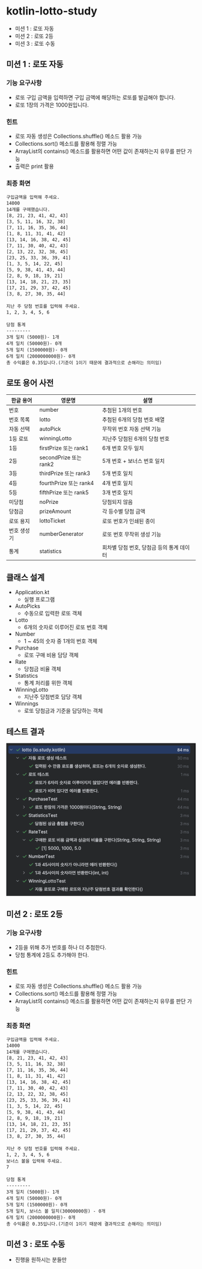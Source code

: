 # kotlin-lotto-study

- 미션 1 : 로또 자동
- 미션 2 : 로또 2등
- 미션 3 : 로또 수동

## 미션 1 : 로또 자동

### 기능 요구사항

- 로또 구입 금액을 입력하면 구입 금액에 해당하는 로또를 발급해야 합니다.
- 로또 1장의 가격은 1000원입니다.

### 힌트

- 로또 자동 생성은 Collections.shuffle() 메소드 활용 가능
- Collections.sort() 메소드를 활용해 정렬 가능
- ArrayList의 contains() 메소드를 활용하면 어떤 값이 존재하는지 유무를 판단 가능
- 출력은 print 활용

### 최종 화면

```
구입금액을 입력해 주세요.
14000
14개를 구매했습니다.
[8, 21, 23, 41, 42, 43]
[3, 5, 11, 16, 32, 38]
[7, 11, 16, 35, 36, 44]
[1, 8, 11, 31, 41, 42]
[13, 14, 16, 38, 42, 45]
[7, 11, 30, 40, 42, 43]
[2, 13, 22, 32, 38, 45]
[23, 25, 33, 36, 39, 41]
[1, 3, 5, 14, 22, 45]
[5, 9, 38, 41, 43, 44]
[2, 8, 9, 18, 19, 21]
[13, 14, 18, 21, 23, 35]
[17, 21, 29, 37, 42, 45]
[3, 8, 27, 30, 35, 44]

지난 주 당첨 번호를 입력해 주세요.
1, 2, 3, 4, 5, 6

당첨 통계
---------
3개 일치 (5000원)- 1개
4개 일치 (50000원)- 0개
5개 일치 (1500000원)- 0개
6개 일치 (2000000000원)- 0개
총 수익률은 0.35입니다.(기준이 1이기 때문에 결과적으로 손해라는 의미임)
```

## 로또 용어 사전
| 한글 용어   | 영문명                   | 설명                       |
|---------|-----------------------|--------------------------|
| 번호      | number	               | 추첨된 1개의 번호               |
| 번호 목록   | lotto	                | 추첨된 6개의 당첨 번호 배열         |
| 자동 선택	  | autoPick	             | 무작위 번호 자동 선택 기능          |
| 1등 로또   | winningLotto          | 지난주 당첨된 6개의 당첨 번호        |
| 1등	     | firstPrize 또는 rank1	  | 6개 번호 모두 일치              |
| 2등	     | secondPrize 또는 rank2	 | 5개 번호 + 보너스 번호 일치        |
| 3등	     | thirdPrize 또는 rank3	  | 5개 번호 일치                 |
| 4등	     | fourthPrize 또는 rank4	 | 4개 번호 일치                 |
| 5등	     | fifthPrize 또는 rank5	  | 3개 번호 일치                 |
| 미당첨	    | noPrize	              | 당첨되지 않음                  |
| 당첨금	    | prizeAmount	          | 각 등수별 당첨 금액              |
| 로또 용지	  | lottoTicket	          | 로또 번호가 인쇄된 종이            |
| 번호 생성기	 | numberGenerator	      | 로또 번호 무작위 생성 기능          |
| 통계	     | statistics	           | 회차별 당첨 번호, 당첨금 등의 통계 데이터 |

## 클래스 설계

- Application.kt
  - 실행 프로그램
- AutoPicks
  - 수동으로 입력한 로또 객체
- Lotto
  - 6개의 숫자로 이루어진 로또 번호 객체
- Number
  - 1 ~ 45의 숫자 중 1개의 번호 객체
- Purchase
  - 로또 구매 비용 담당 객체
- Rate
  - 당첨금 비율 객체
- Statistics
  - 통계 처리를 위한 객체
- WinningLotto
  - 지난주 당첨번호 담당 객체
- Winnings
  - 로또 당첨금과 기준을 담당하는 객체

## 테스트 결과

![MISSION_1_RESULT.png](result%2FMISSION_1_RESULT.png)


## 미션 2 : 로또 2등

### 기능 요구사항

- 2등을 위해 추가 번호를 하나 더 추첨한다.
- 당첨 통계에 2등도 추가해야 한다.

### 힌트

- 로또 자동 생성은 Collections.shuffle() 메소드 활용 가능
- Collections.sort() 메소드를 활용해 정렬 가능
- ArrayList의 contains() 메소드를 활용하면 어떤 값이 존재하는지 유무를 판단 가능

### 최종 화면

```
구입금액을 입력해 주세요.
14000
14개를 구매했습니다.
[8, 21, 23, 41, 42, 43]
[3, 5, 11, 16, 32, 38]
[7, 11, 16, 35, 36, 44]
[1, 8, 11, 31, 41, 42]
[13, 14, 16, 38, 42, 45]
[7, 11, 30, 40, 42, 43]
[2, 13, 22, 32, 38, 45]
[23, 25, 33, 36, 39, 41]
[1, 3, 5, 14, 22, 45]
[5, 9, 38, 41, 43, 44]
[2, 8, 9, 18, 19, 21]
[13, 14, 18, 21, 23, 35]
[17, 21, 29, 37, 42, 45]
[3, 8, 27, 30, 35, 44]

지난 주 당첨 번호를 입력해 주세요.
1, 2, 3, 4, 5, 6
보너스 볼을 입력해 주세요.
7

당첨 통계
---------
3개 일치 (5000원)- 1개
4개 일치 (50000원)- 0개
5개 일치 (1500000원)- 0개
5개 일치, 보너스 볼 일치(30000000원) - 0개
6개 일치 (2000000000원)- 0개
총 수익률은 0.35입니다.(기준이 1이기 때문에 결과적으로 손해라는 의미임)
```

## 미션 3 : 로또 수동
- 진행을 원하시는 분들만